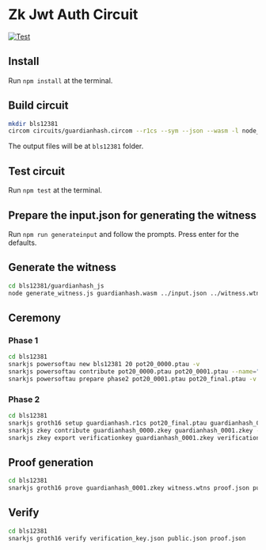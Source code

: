 # Zk Jwt Auth Circuit

[![Test](https://github.com/Portkey-Wallet/zkJwtAuth-circuit/actions/workflows/test.yml/badge.svg)](https://github.com/Portkey-Wallet/zkJwtAuth-circuit/actions/workflows/test.yml)

## Install

Run `npm install` at the terminal.

## Build circuit

```bash
mkdir bls12381
circom circuits/guardianhash.circom --r1cs --sym --json --wasm -l node_modules -o bls12381 --prime bls12381
```

The output files will be at `bls12381` folder.

## Test circuit

Run `npm test` at the terminal.

## Prepare the input.json for generating the witness

Run `npm run generateinput` and follow the prompts. Press enter for the defaults.

## Generate the witness

```bash
cd bls12381/guardianhash_js
node generate_witness.js guardianhash.wasm ../input.json ../witness.wtns
```

## Ceremony

### Phase 1

```bash
cd bls12381
snarkjs powersoftau new bls12381 20 pot20_0000.ptau -v
snarkjs powersoftau contribute pot20_0000.ptau pot20_0001.ptau --name="First contribution" -v
snarkjs powersoftau prepare phase2 pot20_0001.ptau pot20_final.ptau -v
```

### Phase 2

```bash
cd bls12381
snarkjs groth16 setup guardianhash.r1cs pot20_final.ptau guardianhash_0000.zkey
snarkjs zkey contribute guardianhash_0000.zkey guardianhash_0001.zkey --name="1st Contributor Name" -v
snarkjs zkey export verificationkey guardianhash_0001.zkey verification_key.json
```

## Proof generation

```bash
cd bls12381
snarkjs groth16 prove guardianhash_0001.zkey witness.wtns proof.json public.json
```

## Verify

```bash
cd bls12381
snarkjs groth16 verify verification_key.json public.json proof.json
```
